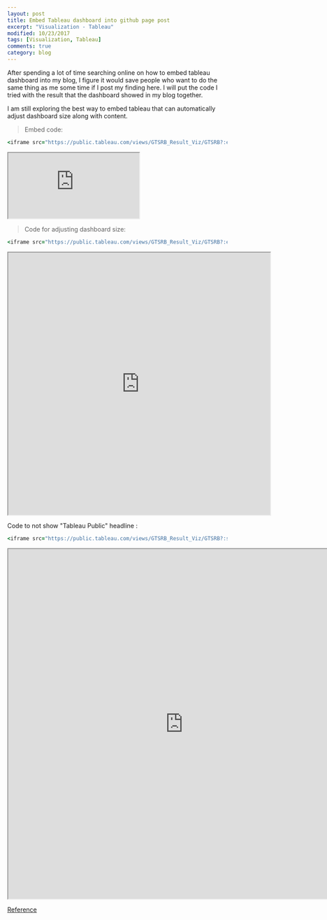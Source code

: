 ```yaml
---
layout: post
title: Embed Tableau dashboard into github page post
excerpt: "Visualization - Tableau"
modified: 10/23/2017
tags: [Visualization, Tableau]
comments: true
category: blog
---  
```


After spending a lot of time searching online on how to embed tableau dashboard into my blog, I figure it would save people who want to do the same thing as me some time if I post my finding here. I will put the code I tried with the result that the dashboard showed in my blog together. 

I am still exploring the best way to embed tableau that can automatically adjust dashboard size along with content.


>Embed code:  
~~~ ruby
<iframe src="https://public.tableau.com/views/GTSRB_Result_Viz/GTSRB?:embed=y&:display_count=yes"></iframe>
~~~
  
<iframe src="https://public.tableau.com/views/GTSRB_Result_Viz/GTSRB?:embed=y&:display_count=yes"></iframe>



>Code for adjusting dashboard size:    
~~~ ruby
<iframe src="https://public.tableau.com/views/GTSRB_Result_Viz/GTSRB?:embed=true" width = '600' height = '600'></iframe>
~~~  
<iframe src="https://public.tableau.com/views/GTSRB_Result_Viz/GTSRB?:embed=true" width = '600' height = '600'></iframe>  



Code to not show "Tableau Public" headline :  
~~~ ruby
<iframe src="https://public.tableau.com/views/GTSRB_Result_Viz/GTSRB?:showVizHome=no&:embed=true" width = '800' height = '800'></iframe>
~~~  
<iframe src="https://public.tableau.com/views/GTSRB_Result_Viz/GTSRB?:showVizHome=no&:embed=true" width = '800' height = '800'></iframe>  


[Reference](http://kb.tableau.com/articles/howto/embedding-tableau-public-views-in-iframes)

